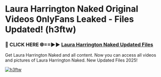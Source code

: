 # Laura Harrington Naked Original Videos 0nlyFans Leaked - Files Updated! (h3ftw)

<h3>🔴 CLICK HERE 🌐==►► <a href="https://tinyurl.com/yckcrads" rel="nofollow">Laura Harrington Naked Updated Files</a></h3>

Get Laura Harrington Naked and all content. Now you can access all videos and pictures of Laura Harrington Naked. New Updated Files 2025!

[![h3ftw](https://i.imgur.com/hpKpOFt.gif)](https://tinyurl.com/yckcrads)
